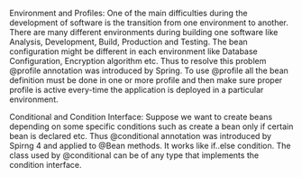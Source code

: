 Environment and Profiles: One of the main difficulties during the development of software is the transition from one environment to another. There are many different environments during building one software like Analysis, Development, Build, Production and Testing. The bean configuration might be different in each environment like Database Configuration, Encryption algorithm etc. Thus to resolve this problem @profile annotation was introduced by Spring. To use @profile all the bean definition must be done in one or more profile and then make sure proper profile is active every-time the application is deployed in a particular environment.

Conditional and Condition Interface: Suppose we want to create beans depending on some specific conditions such as create a bean only if certain bean is declared etc. Thus @conditional annotation was introduced by Spirng 4 and applied to @Bean methods. It works like if..else condition. The class used by @conditional can be of any type that implements the condition interface.


